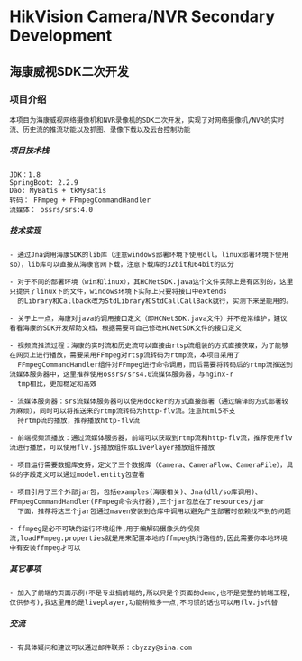 # HikVision Camera/NVR Secondary Development
## 海康威视SDK二次开发

### 项目介绍
    本项目为海康威视网络摄像机和NVR录像机的SDK二次开发，实现了对网络摄像机/NVR的实时流、历史流的推流功能以及抓图、录像下载以及云台控制功能 
##### 项目技术栈
    JDK：1.8
    SpringBoot: 2.2.9
    Dao: MyBatis + tkMyBatis
    转码： FFmpeg + FFmpegCommandHandler
    流媒体： ossrs/srs:4.0
##### 技术实现
    - 通过Jna调用海康SDK的lib库（注意windows部署环境下使用dll，linux部署环境下使用so），lib库可以直接从海康官网下载，注意下载库的32bit和64bit的区分
    
    - 对于不同的部署环境（win和linux），其HCNetSDK.java这个文件实际上是有区别的，这里只提供了linux下的文件，windows环境下实际上只要将接口中extends  
      的Library和Callback改为StdLibrary和StdCallCallBack就行，实测下来是能用的。
      
    - 关于上一点，海康对java的调用接口定义（即HCNetSDK.java文件）并不经常维护，建议看看海康的SDK开发帮助文档，根据需要可自己修改HCNetSDK文件的接口定义
    
    - 视频流推流过程：海康的实时流和历史流可以直接由rtsp流组装的方式直接获取，为了能够在网页上进行播放，需要采用FFmpeg对rtsp流转码为rtmp流，本项目采用了  
      FFmpegCommandHandler组件对FFmpeg进行命令调用，而后需要将转码后的rtmp流推送到流媒体服务器中，这里推荐使用ossrs/srs4.0流媒体服务器，与nginx-r  
      tmp相比，更加稳定和高效
      
    - 流媒体服务器：srs流媒体服务器可以使用docker的方式直接部署（通过编译的方式部署较为麻烦），同时可以将推送来的rtmp流转码为http-flv流。注意html5不支  
      持rtmp流的播放，推荐播放http-flv流
      
    - 前端视频流播放：通过流媒体服务器，前端可以获取到rtmp流和http-flv流，推荐使用flv流进行播放，可以使用flv.js播放组件或LivePlayer播放组件播放
    
    - 项目运行需要数据库支持，定义了三个数据库（Camera、CameraFlow、CameraFile），具体的字段定义可以通过model.entity包查看
    
    - 项目引用了三个外部jar包，包括examples(海康相关)、Jna(dll/so库调用)、FFmpegCommandHandler(FFmpeg命令执行器),三个jar包放在了resources/jar  
      下面，推荐将这三个jar包通过maven安装到仓库中调用以避免产生部署时依赖找不到的问题

    - ffmpeg是必不可缺的运行环境组件,用于编解码摄像头的视频流,loadFFmpeg.properties就是用来配置本地的ffmpeg执行路径的,因此需要你本地环境中有安装ffmpeg才可以
##### 其它事项
    - 加入了前端的页面示例(不是专业搞前端的,所以只是个页面的demo,也不是完整的前端工程,仅供参考),我这里用的是liveplayer,功能稍微多一点,不习惯的话也可以用flv.js代替
##### 交流
    - 有具体疑问和建议可以通过邮件联系：cbyzzy@sina.com

